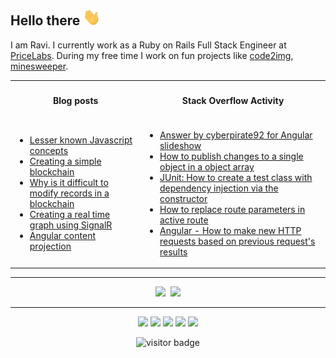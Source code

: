 ## Hello there <img src="https://raw.githubusercontent.com/cyberpirate92/cyberpirate92/master/wave.gif" width="28px">

I am Ravi. I currently work as a Ruby on Rails Full Stack Engineer at [PriceLabs](https://hello.pricelabs.co). During my free time I work on fun projects like [code2img](https://github.com/cyberpirate92/code2img), [minesweeper](https://github.com/cyberpirate92/minesweeper-react).  

<table>
  <tr>
    <th><h4>Blog posts</h4></th>
    <th><h4>Stack Overflow Activity</h4></th>
  </tr>
  <tr>
<td>

<!-- BLOG-POST-LIST:START -->
- [Lesser known Javascript concepts](https://medium.com/@ravi_theja/lesser-known-javascript-concepts-5750c9be8f46?source=rss-775bfefb060------2)
- [Creating a simple blockchain](https://medium.com/@ravi_theja/creating-a-simple-blockchain-6d003129ab97?source=rss-775bfefb060------2)
- [Why is it difficult to modify records in a blockchain](https://medium.com/@ravi_theja/why-is-it-difficult-to-modify-records-in-a-blockchain-4891612f0645?source=rss-775bfefb060------2)
- [Creating a real time graph using SignalR](https://medium.com/@ravi_theja/creating-a-real-time-graph-using-signalr-eb19b3e2f212?source=rss-775bfefb060------2)
- [Angular content projection](https://medium.com/@ravi_theja/angular-content-projection-979cd96936e4?source=rss-775bfefb060------2)
<!-- BLOG-POST-LIST:END -->
</td>
<td>

<!-- STACKOVERFLOW:START -->
- [Answer by cyberpirate92 for Angular slideshow](https://stackoverflow.com/questions/64546516/angular-slideshow/64549205#64549205)
- [How to publish changes to a single object in a object array](https://stackoverflow.com/questions/60714347/how-to-publish-changes-to-a-single-object-in-a-object-array)
- [JUnit: How to create a test class with dependency injection via the constructor](https://stackoverflow.com/questions/59262571/junit-how-to-create-a-test-class-with-dependency-injection-via-the-constructor)
- [How to replace route parameters in active route](https://stackoverflow.com/questions/57474384/how-to-replace-route-parameters-in-active-route)
- [Angular - How to make new HTTP requests based on previous request&#39;s results](https://stackoverflow.com/questions/55767204/angular-how-to-make-new-http-requests-based-on-previous-requests-results)
<!-- STACKOVERFLOW:END -->
</td>
</tr>
</table>

----

<p align="center">
  <img src="https://github-readme-stats.vercel.app/api?username=cyberpirate92&theme=dark">&nbsp;
  <img src="https://github-readme-stats.vercel.app/api/top-langs/?username=cyberpirate92&theme=dark&layout=compact">
</p>

----
<p  align="center">
  <a href="https://linkedin.com/in/theja-bsr"><img src="https://img.shields.io/badge/-ravi_theja-blue?style=flat&logo=Linkedin"></a>
  <a href="https://stackoverflow.com/users/2526437/cyberpirate92"><img src="https://img.shields.io/stackexchange/stackoverflow/r/2526437?label=cyberpirate92&logo=stackoverflow&style=flat"></a>
  <a href="https://medium.com/@ravi_theja"><img src="https://img.shields.io/badge/-@ravi_theja-777?style=flat&labelColor=000000&logo=Medium&link=https://medium.com/@ravi_theja"></a>
  <a href="https://ravitheja.dev/blog"><img src="https://img.shields.io/badge/personal%20blog-ravitheja.dev-important?style=flat&logo=Safari"></a>
  <a href="https://t.me/cyberpirate92"><img src="https://img.shields.io/badge/-cyberpirate92-0088CC?style=flat&logo=Telegram&link=https://t.me/cyberpirate92"></a>
</p>
<p align="center">
  <img src="https://visitor-badge.laobi.icu/badge?page_id=cyberpirate92.visitors&style=plastic" alt="visitor badge"/>
</p>
